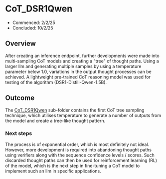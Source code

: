 # CoT_DSR1Qwen
- Commenced: 2/2/25
- Concluded: 10/2/25

## Overview
After creating an inference endpoint, further developments were made into multi-sampling CoT models and creating a "tree" of thought paths. Using a larger llm and generating multiple samples by using a temperature parameter below 1.0, variations in the output thought processes can be achieved. A lightweight pre-trained CoT reasoning model was used for testing of the algorithm (DSR1-Distill-Qwen-1.5B).

## Outcome
The [CoT_DSR1Qwen](./CoTDSR1Qwen/) sub-folder contains the first CoT tree sampling technique, which utilises temperature to generate a number of outputs from the model and create a tree-like thought pattern.

### Next steps
The process is of exponential order, which is most definitely not ideal. However, more development is required into abandoning thought paths using verifiers along with the sequence confidence levels / scores. Such discarded thought paths can then be used for reinforcement learning (RL) of the model, which is the next step in fine-tuning a CoT model to implement such an llm in specific applications.